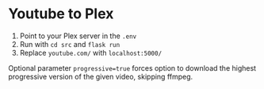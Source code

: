 # Youtube to Plex

1. Point to your Plex server in the `.env`
2. Run with `cd src` and `flask run`
3. Replace `youtube.com/` with `localhost:5000/`

Optional parameter `progressive=true` forces option to download
the highest progressive version of the given video, skipping ffmpeg.
